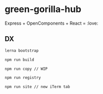 # green-gorilla-hub

Express + OpenComponents + React = :love:

## DX

```bash
lerna bootstrap

npm run build

npm run copy // WIP

npm run registry

npm run site // new iTerm tab
```

